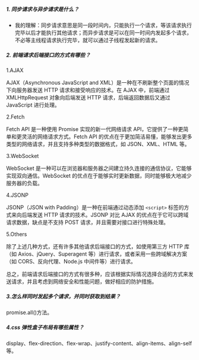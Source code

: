 ##### 1. 同步请求与异步请求是什么？

- 我的理解：同步请求意思是同一段时间内，只能执行一个请求，等该请求执行完毕以后才能执行其他请求；而异步请求是可以在同一时间内发起多个请求，不必等主线程请求执行完毕，就可以通过子线程发起新的请求。

##### 2. 前端请求后端接口的方式有哪些？

1.AJAX

AJAX（Asynchronous JavaScript and XML）是一种在不刷新整个页面的情况下向服务器发送 HTTP 请求和接受响应的技术。在 AJAX 中，前端通过 XMLHttpRequest 对象向后端发送 HTTP 请求，后端返回数据后又通过 JavaScript 进行处理。

2.Fetch

Fetch API 是一种使用 Promise 实现的新一代网络请求 API，它提供了一种更简单和更灵活的网络请求方式。Fetch API 的优点在于更加简洁易懂，能够发出更多类型的网络请求，并且支持多种类型的数据格式，如 JSON、XML、HTML 等。

3.WebSocket

WebSocket 是一种可以在浏览器和服务器之间建立持久连接的通信协议，它能够实现双向通信。WebSocket 的优点在于能够实时更新数据，同时能够极大地减少服务器的负载。

4.JSONP

JSONP（JSON with Padding）是一种在前端通过动态添加 `<script>` 标签的方式来向后端发送 HTTP 请求的技术。JSONP 对比 AJAX 的优点在于它可以跨域请求数据，缺点是不支持 POST 请求，并且需要对接口进行特殊处理。

5.Others

除了上述几种方式，还有许多其他请求后端接口的方式，如使用第三方 HTTP 库（如 Axios、jQuery、Superagent 等）进行请求，或者采用一些跨域解决方案（如 CORS、反向代理、Node.js 中间件等）进行请求。

总之，前端请求后端接口的方式有很多种，应该根据实际情况选择合适的方式来发送请求，并且考虑到网络安全和性能问题，做好相应的防护措施。

##### 3.怎么样同时发起多个请求，并同时获取到结果？

promise.all()方法。

##### 4.css 弹性盒子布局有哪些属性？

display、flex-direction、flex-wrap、justify-content、align-items、align-self 等。
